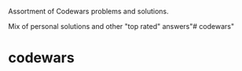Assortment of Codewars problems and solutions.

Mix of personal solutions and other "top rated" answers"# codewars" 
# codewars
